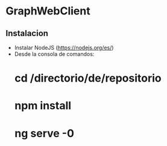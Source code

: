 # GraphWebClient

## Instalacion
- Instalar NodeJS (https://nodejs.org/es/)
- Desde la consola de comandos:
    # cd /directorio/de/repositorio
    # npm install
    # ng serve -0